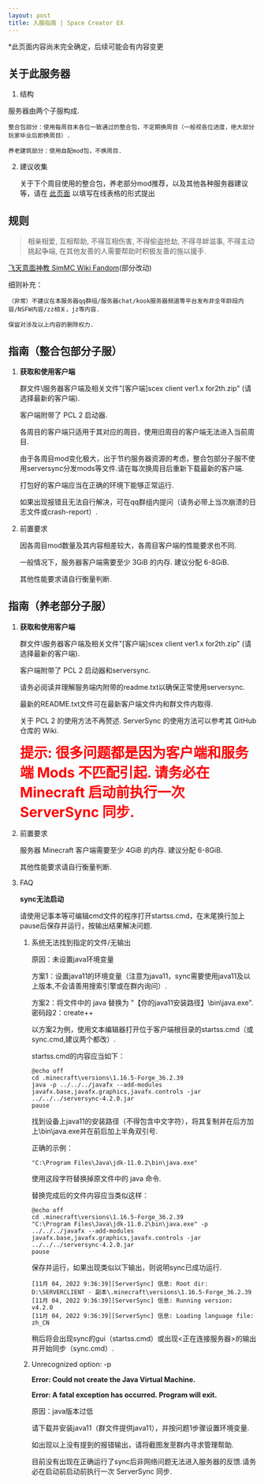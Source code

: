 ```yaml
---
layout: post
title: 入服指南 | Space Creator EX
---
```


[chartonline]:https://docs.qq.com/sheet/DRllNandVZnhiSHpi?groupUin=CwSqoW5XsYBSZbLzoun5Xw%253D%253D&ADUIN=1161254733&ADSESSION=1671259113&ADTAG=CLIENT.QQ.5929_.0&ADPUBNO=27255&tab=BB08J2&u=de053c6228aa45629deaadc71d257d03
[l=rule]:https://simmc.fandom.com/zh/wiki/%E9%A3%9E%E5%A4%A9%E6%84%8F%E9%9D%A2%E7%A5%9E%E6%95%99

*此页面内容尚未完全确定，后续可能会有内容变更

## 关于此服务器

1. 结构

服务器由两个子服构成.

	整合包部分：使用每周目末各位一致通过的整合包，不定期换周目（一般视各位进度，绝大部分玩家毕业后即换周目）.
	
	养老建筑部分：使用自配mod包，不换周目.
	
2. 建议收集

	关于下个周目使用的整合包，养老部分mod推荐，以及其他各种服务器建议等，请在 [此页面][chartonline] 以填写在线表格的形式提出

## 规则

> 相亲相爱, 互相帮助, 不得互相伤害, 不得偷盗抢劫, 不得寻衅滋事, 不得主动挑起争端, 在其他友善的人需要帮助时积极友善的施以援手.

[飞天意面神教 SimMC Wiki Fandom][l=rule](部分改动)

细则补充：
	
	（非常）不建议在本服务器qq群组/服务器chat/kook服务器频道等平台发布非全年龄段内容/NSFW内容/zz相关，jz等内容.
	
	保留对涉及以上内容的删除权力.

## 指南（整合包部分子服）

1. **获取和使用客户端**
   
   群文件\服务器客户端及相关文件"[客户端]scex client ver1.x for2th.zip" (请选择最新的客户端).
   
   客户端附带了 PCL 2 启动器.
   
   各周目的客户端只适用于其对应的周目，使用旧周目的客户端无法进入当前周目.
   
   由于各周目mod变化极大，出于节约服务器资源的考虑，整合包部分子服不使用serversync分发mods等文件.请在每次换周目后重新下载最新的客户端.
   
   打包好的客户端应当在正确的环境下能够正常运行.
   
   如果出现报错且无法自行解决，可在qq群组内提问（请务必带上当次崩溃的日志文件或crash-report）.

2. 前置要求

   因各周目mod数量及其内容相差较大，各周目客户端的性能要求也不同.
   
   一般情况下，服务器客户端需要至少 3GiB 的内存. 建议分配 6-8GiB.
   
   其他性能要求请自行衡量判断.

## 指南（养老部分子服）

1. **获取和使用客户端**
   
   群文件\服务器客户端及相关文件"[客户端]scex client ver1.x for2th.zip" (请选择最新的客户端).
   
   客户端附带了 PCL 2 启动器和serversync.
   
   请务必阅读并理解服务端内附带的readme.txt以确保正常使用serversync.
   
   最新的README.txt文件可在最新客户端文件内和群文件内取得.
   
   关于 PCL 2 的使用方法不再赘述. ServerSync 的使用方法可以参考其 GitHub 仓库的 Wiki.
   
    <span style="font-size: 200%; color: red; font-weight: bold;">提示: 很多问题都是因为客户端和服务端 Mods 不匹配引起. 请务必在 Minecraft 启动前执行一次 ServerSync 同步.</span>

2. 前置要求
   
   服务器 Minecraft 客户端需要至少 4GiB 的内存. 建议分配 6-8GiB.
   
   其他性能要求请自行衡量判断.

3. FAQ
   
    **sync无法启动**
	
	请使用记事本等可编辑cmd文件的程序打开startss.cmd，在末尾换行加上pause后保存并运行，按输出结果解决问题.
	
	1. 系统无法找到指定的文件/无输出

        原因：未设置java环境变量

        方案1：设置java11的环境变量（注意为java11，sync需要使用java11及以上版本,不会请善用搜索引擎或在群内询问）.

        方案2：将文件中的 java 替换为 "【你的java11安装路径】\bin\java.exe". 密码段2：create++
		
		以方案2为例，使用文本编辑器打开位于客户端根目录的startss.cmd（或sync.cmd,建议两个都改）.
		
		startss.cmd的内容应当如下：
		
		```
		@echo off
		cd .minecraft\versions\1.16.5-Forge_36.2.39
		java -p ../../../javafx --add-modules javafx.base,javafx.graphics,javafx.controls -jar ../../../serversync-4.2.0.jar
		pause
		```
		
		找到设备上java11的安装路径（不得包含中文字符），将其复制并在后方加上\bin\java.exe并在前后加上半角双引号.
		
		正确的示例：
		
		```
		"C:\Program Files\Java\jdk-11.0.2\bin\java.exe"
		```
		
		使用这段字符替换掉原文件中的 java 命令.
		
		替换完成后的文件内容应当类似这样：
		
		```
		@echo off
		cd .minecraft\versions\1.16.5-Forge_36.2.39
		"C:\Program Files\Java\jdk-11.0.2\bin\java.exe" -p ../../../javafx --add-modules javafx.base,javafx.graphics,javafx.controls -jar ../../../serversync-4.2.0.jar
		pause
		```
		
		保存并运行，如果出现类似以下输出，则说明sync已成功运行.
		
		```
		[11月 04, 2022 9:36:39][ServerSync] 信息: Root dir: D:\SERVERCLIENT - 副本\.minecraft\versions\1.16.5-Forge_36.2.39
		[11月 04, 2022 9:36:39][ServerSync] 信息: Running version: v4.2.0
		[11月 04, 2022 9:36:39][ServerSync] 信息: Loading language file: zh_CN
		```
		
		稍后将会出现sync的gui（startss.cmd）或出现<正在连接服务器>的输出并开始同步（sync.cmd）.
		
	2. Unrecognized option: -p
	
        **Error: Could not create the Java Virtual Machine.**

        **Error: A fatal exception has occurred. Program will exit.**

        原因：java版本过低

        请下载并安装java11（群文件提供java11），并按问题1步骤设置环境变量.

        如出现以上没有提到的报错输出，请将截图发至群内寻求管理帮助. 

        目前没有出现在正确运行了sync后非网络问题无法进入服务器的反馈.请务必在启动前启动前执行一次 ServerSync 同步.




